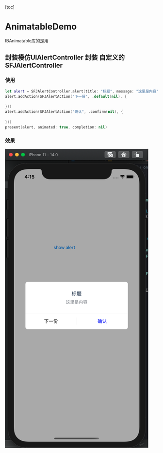[toc]

# AnimatableDemo
IBAnimatable库的是用

## 封装模仿UIAlertController 封装 自定义的SFJAlertController

###  **使用**
```Swift
let alert = SFJAlertController.alert(title: "标题", message: "这里是内容")
alert.addAction(SFJAlertAction("下一份", .default(nil), {

}))
alert.addAction(SFJAlertAction("确认", .confirm(nil), {

}))
present(alert, animated: true, completion: nil)
```
### **效果**

![](https://raw.githubusercontent.com/shafujiu/images/main/20201106161617.png)



